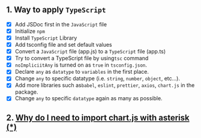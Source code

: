## 1. Way to apply `TypeScript`
- [x] Add JSDoc first in the `JavaScript` file
- [x] Initialize `npm`
- [x] Install `TypeScript` Library
- [x] Add tsconfig file and set default values
- [x] Convert a `JavaScript` file (app.js) to a `TypeScript` file (app.ts)
- [x] Try to convert a TypeScript file by using`tsc` command
- [x] `noImpliciitAny` is turned on as `true` in `tsconfig.json`.
- [x] Declare `any` as `datatype` to `variables` in the first place.
- [x] Change `any` to specific datatype (i.e. `string`, `number`, `object`, etc...).
- [x] Add more libraries such as`babel`, `eslint`, `prettier`, `axios`, `chart.js` in the package.
- [x] Change `any` to specific `datatype` again as many as possible.
## 2. [Why do I need to import chart.js with asterisk (*)](https://stackoverflow.com/questions/56238356/understanding-esmoduleinterop-in-tsconfig-file)
